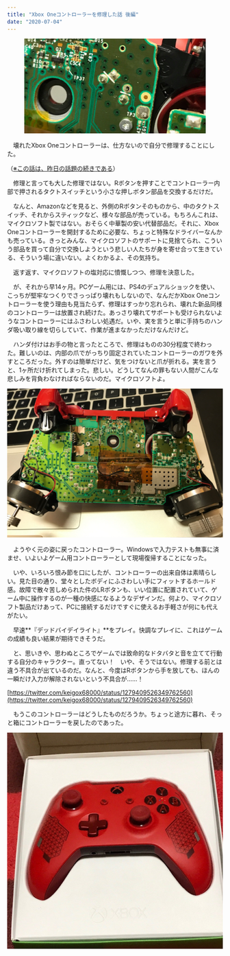 ```yaml
---
title: "Xbox Oneコントローラーを修理した話 後編"
date: "2020-07-04"
---
```


<figure>

![](assets/nb6e5f81027ca_cf0cb25f4811ccb7b3dbd8a977f32877.jpg)

</figure>

　壊れたXbox Oneコントローラーは、仕方ないので自分で修理することにした。

（[※この話は、昨日の話題の続きである](https://note.com/keigox68000/n/n79b3533224df)）

　修理と言っても大した修理ではない。Rボタンを押すことでコントローラー内部で押されるタクトスイッチという小さな押しボタン部品を交換するだけだ。

　なんと、Amazonなどを見ると、外側のRボタンそのものから、中のタクトスイッチ、それからスティックなど、様々な部品が売っている。もちろんこれは、マイクロソフト製ではない。おそらく中華製の安い代替部品だ。それに、Xbox Oneコントローラーを開封するために必要な、ちょっと特殊なドライバーなんかも売っている。きっとみんな、マイクロソフトのサポートに見捨てられ、こういう部品を買って自分で交換しようという悲しい人たちが身を寄せ合って生きている、そういう場に違いない。よくわかるよ、その気持ち。

　返す返す、マイクロソフトの塩対応に憤慨しつつ、修理を決意した。

　が、それから早14ヶ月。PCゲーム用には、PS4のデュアルショックを使い、こっちが堅牢なつくりでさっっぱり壊れもしないので、なんだかXbox Oneコントローラーを使う理由も見当たらず、修理はすっかり忘れられ、壊れた新品同様のコントローラーは放置され続けた。あっさり壊れてサポートも受けられないようなコントローラーにはふさわしい処遇だ。いや、実を言うと単に手持ちのハンダ吸い取り線を切らしていて、作業が進まなかっただけなんだけど。

　ハンダ付けはお手の物と言ったところで、修理はものの30分程度で終わった。難しいのは、内部の爪でがっちり固定されていたコントローラーのガワを外すところだった。外すのは簡単だけど、気をつけないと爪が折れる。実を言うと、1ヶ所だけ折れてしまった。悲しい。どうしてなんの罪もない人間がこんな悲しみを背負わなければならないのだ。マイクロソフトよ。

![画像1](assets/nb6e5f81027ca_picture_pc_6efd2d33610c72836226b794220866b1.png)

　ようやく元の姿に戻ったコントローラー。Windowsで入力テストも無事に済ませ、いよいよゲーム用コントローラーとして現場復帰することになった。

　いや、いろいろ恨み節を口にしたが、コントローラーの出来自体は素晴らしい。見た目の通り、堂々としたボディにふさわしい手にフィットするホールド感。故障で散々苦しめられた件のLRボタンも、いい位置に配置されていて、ゲーム中に操作するのが一種の快感になるようなデザインだ。何より、マイクロソフト製品だけあって、PCに接続するだけですぐに使えるお手軽さが何にも代えがたい。

　早速**『デッドバイデイライト』**をプレイ。快調なプレイに、これはゲームの成績も良い結果が期待できそうだ。

　と、思いきや、思わぬところでゲームでは致命的なドタバタと音を立てて行動する自分のキャラクター。直ってない！　いや、そうではない。修理する前とは違う不具合が出ているのだ。なんと、今度はRボタンから手を放しても、ほんの一瞬だけ入力が解除されないという不具合が……！

[https://twitter.com/keigox68000/status/1279409526349762560](https://twitter.com/keigox68000/status/1279409526349762560)

　もうこのコントローラーはどうしたものだろうか。ちょっと途方に暮れ、そっと箱にコントローラーを戻したのであった。

![画像2](assets/nb6e5f81027ca_picture_pc_af93374c1ccdaba0ce6432250a8598ce.jpg)
